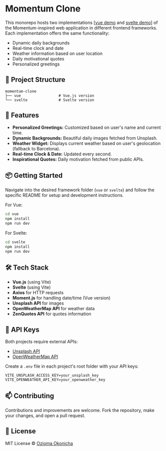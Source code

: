 # Momentum Clone 

This monorepo hosts two implementations [[vue demo](https://momentum-clone-vue-ozziekins-projects.vercel.app/) and [svelte demo](https://momentum-clone-svelte-ozziekins-projects.vercel.app/)] of the Momentum-inspired web application in different frontend frameworks. Each implementation offers the same functionality:

- Dynamic daily backgrounds
- Real-time clock and date
- Weather information based on user location
- Daily motivational quotes
- Personalized greetings

## 📂 Project Structure

```
momentum-clone
├── vue                 # Vue.js version
└── svelte              # Svelte version
```

## 🚀 Features

- **Personalized Greetings:** Customized based on user's name and current time.
- **Dynamic Backgrounds:** Beautiful daily images fetched from Unsplash.
- **Weather Widget:** Displays current weather based on user's geolocation (fallback to Barcelona).
- **Real-time Clock & Date:** Updated every second.
- **Inspirational Quotes:** Daily motivation fetched from public APIs.

## 📦 Getting Started

Navigate into the desired framework folder (`vue` or `svelte`) and follow the specific README for setup and development instructions.

For Vue:
```bash
cd vue
npm install
npm run dev
```

For Svelte:
```bash
cd svelte
npm install
npm run dev
```

## 🛠️ Tech Stack

- **Vue.js** (using Vite)
- **Svelte** (using Vite)
- **Axios** for HTTP requests
- **Moment.js** for handling date/time (Vue version)
- **Unsplash API** for images
- **OpenWeatherMap API** for weather data
- **ZenQuotes API** for quotes information

## 🚨 API Keys

Both projects require external APIs:
- [Unsplash API](https://unsplash.com/developers)
- [OpenWeatherMap API](https://openweathermap.org/api)

Create a `.env` file in each project's root folder with your API keys:

```env
VITE_UNSPLASH_ACCESS_KEY=your_unsplash_key
VITE_OPENWEATHER_API_KEY=your_openweather_key
```

## 📫 Contributing

Contributions and improvements are welcome. Fork the repository, make your changes, and open a pull request.

## 📄 License

MIT License © [Ozioma Okonicha](https://github.com/Ozziekins)

